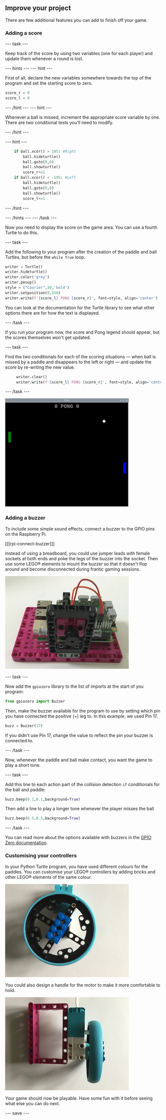 ## Improve your project

There are few additional features you can add to finish off your game.

### Adding a score

--- task ---

Keep track of the score by using two variables (one for each player) and update them whenever a round is lost.

--- hints ---
--- hint ---

First of all, declare the new variables somewhere towards the top of the program and set the starting score to zero.

```python   
score_r = 0   
score_l = 0   
```

--- /hint ---
--- hint ---

Whenever a ball is missed, increment the appropriate score variable by one. There are two conditional tests you'll need to modify.


--- /hint ---

--- hint ---

```python
    if ball.xcor() > 195: #Right
        ball.hideturtle()
        ball.goto(0,0)
        ball.showturtle()
        score_r+=1
    if ball.xcor() < -195: #Left
        ball.hideturtle()
        ball.goto(0,0)
        ball.showturtle()
        score_l+=1
```

--- /hint ---

--- /hints ---
--- /task ---

Now you need to display the score on the game area. You can use a fourth Turtle to do this.

--- task ---

Add the following to your program after the creation of the paddle and ball Turtles, but before the `while True` loop.

```python
writer = Turtle()
writer.hideturtle()
writer.color('grey')
writer.penup()
style = ("Courier",30,'bold')
writer.setposition(0,150)
writer.write(f'{score_l} PONG {score_r}', font=style, align='center')
```

You can look at the documentation for the Turtle library to see what other options there are for how the text is displayed. 

--- /task ---

If you run your program now, the score and Pong legend should appear, but the scores themselves won't get updated.  

--- task ---

Find the two conditionals for each of the scoring situations — when ball is missed by a paddle and disappears to the left or right — and update the score by re-writing the new value. 

```python
     writer.clear()
     writer.write(f'{score_l} PONG {score_r}', font=style, align='center')
```

--- /task ---

![A view of the game window with the score displayed at the top.](images/score.png)

### Adding a buzzer

To include some simple sound effects, connect a buzzer to the GPIO pins on the Raspberry Pi.

[[[rpi-connect-buzzer]]]

Instead of using a breadboard, you could use jumper leads with female sockets at both ends and poke the legs of the buzzer into the socket. Then use some LEGO® elements to mount the buzzer so that it doesn't flop around and become disconnected during frantic gaming sessions.

![A photo of a Raspberry Pi mounted on a LEGO® Maker Plate, with a buzzer attached using LEGO elements.](images/buzzer.JPG)

--- task ---

Now add the `gpiozero` library to the list of imports at the start of you program:

```python
from gpiozero import Buzzer
```

Then, make the buzzer available for the program to use by setting which pin you have connected the positive (+) leg to. In this example, we used Pin 17.

```python
buzz = Buzzer(17)
```

If you didn't use Pin 17, change the value to reflect the pin your buzzer is connected to.

--- /task ---

Now, whenever the paddle and ball make contact, you want the game to play a short tone.

--- task ---

Add this line to each action part of the collision detection `if` conditionals for the ball and paddle:

```python
buzz.beep(0.1,0.1,background=True)
```

Then add a  line to play a longer tone whenever the player misses the ball

```python
buzz.beep(0.5,0.5,background=True)
```

--- /task ---

You can read more about the options available with buzzers in the [GPIO Zero documentation](https://gpiozero.readthedocs.io/en/stable/api_output.html#buzzer).

### Customising your controllers

In your Python Turtle program, you have used different colours for the paddles. You can customise your LEGO® controllers by adding bricks and other LEGO® elements of the same colour.

![A photo of coloured blocks on a LEGO® wheel.](images/blue_wheel.JPG)

You could also design a handle for the motor to make it more comfortable to hold.

![A photo of a LEGO® handle added to the motor controller.](images/handle.JPG)


Your game should now be playable. Have some fun with it before seeing what else you can do next. 

--- save ---
